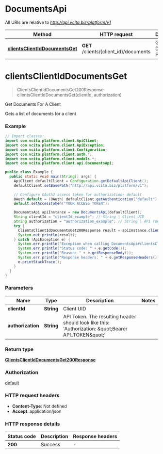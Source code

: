 # DocumentsApi

All URIs are relative to *http://api.vcita.biz/platform/v1*

Method | HTTP request | Description
------------- | ------------- | -------------
[**clientsClientIdDocumentsGet**](DocumentsApi.md#clientsClientIdDocumentsGet) | **GET** /clients/{client_id}/documents | Get Documents For A Client


<a name="clientsClientIdDocumentsGet"></a>
# **clientsClientIdDocumentsGet**
> ClientsClientIdDocumentsGet200Response clientsClientIdDocumentsGet(clientId, authorization)

Get Documents For A Client

Gets a list of documents for a client

### Example
```java
// Import classes:
import com.vcita.platform.client.ApiClient;
import com.vcita.platform.client.ApiException;
import com.vcita.platform.client.Configuration;
import com.vcita.platform.client.auth.*;
import com.vcita.platform.client.models.*;
import com.vcita.platform.client.api.DocumentsApi;

public class Example {
  public static void main(String[] args) {
    ApiClient defaultClient = Configuration.getDefaultApiClient();
    defaultClient.setBasePath("http://api.vcita.biz/platform/v1");
    
    // Configure OAuth2 access token for authorization: default
    OAuth default = (OAuth) defaultClient.getAuthentication("default");
    default.setAccessToken("YOUR ACCESS TOKEN");

    DocumentsApi apiInstance = new DocumentsApi(defaultClient);
    String clientId = "clientId_example"; // String | Client UID
    String authorization = "authorization_example"; // String | API Token. The resulting header should look like this: 'Authorization: \"Bearer API_TOKEN\"'
    try {
      ClientsClientIdDocumentsGet200Response result = apiInstance.clientsClientIdDocumentsGet(clientId, authorization);
      System.out.println(result);
    } catch (ApiException e) {
      System.err.println("Exception when calling DocumentsApi#clientsClientIdDocumentsGet");
      System.err.println("Status code: " + e.getCode());
      System.err.println("Reason: " + e.getResponseBody());
      System.err.println("Response headers: " + e.getResponseHeaders());
      e.printStackTrace();
    }
  }
}
```

### Parameters

Name | Type | Description  | Notes
------------- | ------------- | ------------- | -------------
 **clientId** | **String**| Client UID |
 **authorization** | **String**| API Token. The resulting header should look like this: &#39;Authorization: \&quot;Bearer API_TOKEN\&quot;&#39; |

### Return type

[**ClientsClientIdDocumentsGet200Response**](ClientsClientIdDocumentsGet200Response.md)

### Authorization

[default](../README.md#default)

### HTTP request headers

 - **Content-Type**: Not defined
 - **Accept**: application/json

### HTTP response details
| Status code | Description | Response headers |
|-------------|-------------|------------------|
**200** | Success |  -  |

